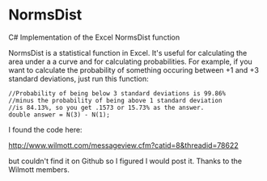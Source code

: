 NormsDist
=========

C# Implementation of the Excel NormsDist function

NormsDist is a statistical function in Excel.  It's useful for calculating the area under a a curve and for calculating
probabilities.  For example, if you want to calculate the probability of something occuring between +1 and +3
standard deviations, just run this function:

```
//Probability of being below 3 standard deviations is 99.86%
//minus the probability of being above 1 standard deviation
//is 84.13%, so you get .1573 or 15.73% as the answer.
double answer = N(3) - N(1);
```

I found the code here:

http://www.wilmott.com/messageview.cfm?catid=8&threadid=78622

but couldn't find it on Github so I figured I would post it.  Thanks to the Wilmott members.

